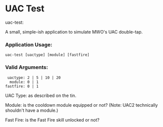 # UAC Test #
uac-test:

A small, simple-ish application to simulate MWO's UAC double-tap.

### Application Usage: ###
    uac-test [uactype] [module] [fastfire]
    
### Valid Arguments: ###
 
     uactype: 2 | 5 | 10 | 20
      module: 0 | 1
    fastfire: 0 | 1

UAC Type: as described on the tin.

Module: is the cooldown module equipped or not? (Note: UAC2 technically shouldn't have a module.)

Fast Fire: is the Fast Fire skill unlocked or not?